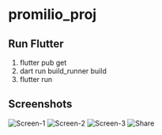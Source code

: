 # promilio_proj
## Run Flutter
1. flutter pub get
2. dart run build_runner build
3. flutter run
## Screenshots 
![Screen-1](example/images/login.png)
![Screen-2](example/images/individual-meetup.png)
![Screen-3](example/images/description-page.png)
![Share](example/images/share-content.png)
